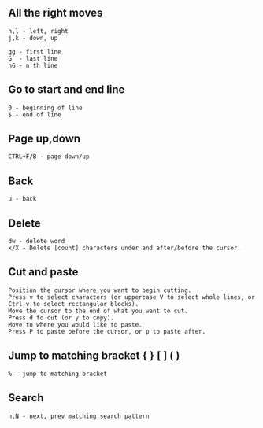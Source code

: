 
## All the right moves

    h,l - left, right
    j,k - down, up

    gg - first line
    G  - last line
    nG - n'th line

## Go to start and end line

    0 - beginning of line 
    $ - end of line 

## Page up,down

    CTRL+F/B - page down/up

## Back

    u - back

## Delete

    dw - delete word
    x/X - Delete [count] characters under and after/before the cursor.

## Cut and paste

    Position the cursor where you want to begin cutting.
    Press v to select characters (or uppercase V to select whole lines, or Ctrl-v to select rectangular blocks).
    Move the cursor to the end of what you want to cut.
    Press d to cut (or y to copy).
    Move to where you would like to paste.
    Press P to paste before the cursor, or p to paste after. 

## Jump to matching bracket { } [ ] ( ) 

    % - jump to matching bracket

## Search

    n,N - next, prev matching search pattern

